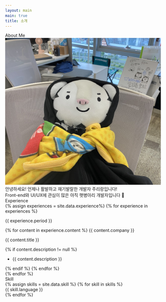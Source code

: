 ```yaml
---
layout: main
main: true
title: 소개
---
```


<div class="loading-animation">
    <div class="about">
        <div class="about_me">
            <span class="sub_title">About Me</span>
            <div class="content">
                <img class="profile" src="/meta/jurirang.jpg"/>
                <span class="description">
                    안녕하세요! 언제나 활발하고 재기발랄한 개발자 주리랑입니다!<br/> 
                    Front-end와 UI/UX에 관심이 많은 아직 햇병아리 개발자입니다 🐣
                </span>    
            </div>          
        </div>
        <div class="experience">
            <span class="sub_title">Experience</span>
            <div class="content">
                <div class="timeline">
                {% assign experiences = site.data.experience%}
                {% for experience in experiences %}
                    <div class="entry">
                        <div class="period">
                          <p class="title">{{ experience.period }}</p>
                        </div>
                        <div class="content">
                            {% for content in experience.content %}
                                <span class="company">{{ content.company }}</span>
                                <p class="title"> {{ content.title }}</p>
                                {% if content.description  != null %}
                                    <ul>
                                        <li>{{ content.description }}</li>
                                    </ul>
                                {% endif %}
                            {% endfor %}
                        </div>
                     </div>
                {% endfor %}
            </div>
            </div>
        </div>
        <div class="skill">
            <span class="sub_title">Skill<br/></span>
            <div class="content"> 
            {% assign skills = site.data.skill %}
             {% for skill in skills %}
             <div class="set">
                {{ skill.language }}
             </div>
            {% endfor %}
            </div>
        </div>
    </div>
</div>

